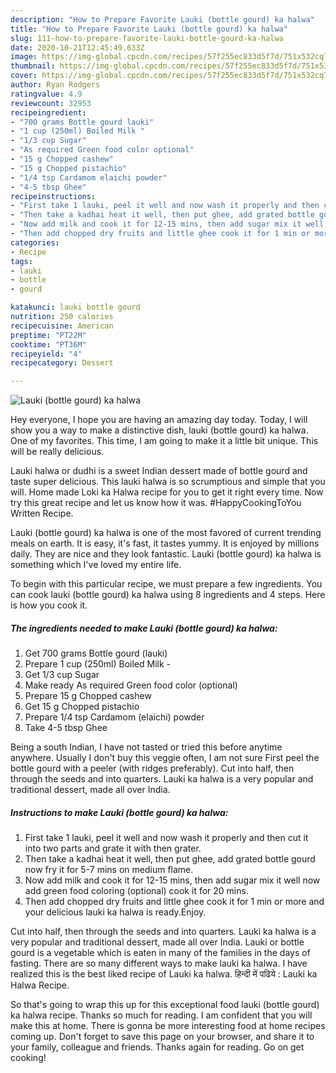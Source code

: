 ```yaml
---
description: "How to Prepare Favorite Lauki (bottle gourd) ka halwa"
title: "How to Prepare Favorite Lauki (bottle gourd) ka halwa"
slug: 111-how-to-prepare-favorite-lauki-bottle-gourd-ka-halwa
date: 2020-10-21T12:45:49.633Z
image: https://img-global.cpcdn.com/recipes/57f255ec833d5f7d/751x532cq70/lauki-bottle-gourd-ka-halwa-recipe-main-photo.jpg
thumbnail: https://img-global.cpcdn.com/recipes/57f255ec833d5f7d/751x532cq70/lauki-bottle-gourd-ka-halwa-recipe-main-photo.jpg
cover: https://img-global.cpcdn.com/recipes/57f255ec833d5f7d/751x532cq70/lauki-bottle-gourd-ka-halwa-recipe-main-photo.jpg
author: Ryan Rodgers
ratingvalue: 4.9
reviewcount: 32953
recipeingredient:
- "700 grams Bottle gourd lauki"
- "1 cup (250ml) Boiled Milk "
- "1/3 cup Sugar"
- "As required Green food color optional"
- "15 g Chopped cashew"
- "15 g Chopped pistachio"
- "1/4 tsp Cardamom elaichi powder"
- "4-5 tbsp Ghee"
recipeinstructions:
- "First take 1 lauki, peel it well and now wash it properly and then cut it into two parts and grate it with then grater."
- "Then take a kadhai heat it well, then put ghee, add grated bottle gourd now fry it for 5-7 mins on medium flame."
- "Now add milk and cook it for 12-15 mins, then add sugar mix it well now add green food coloring (optional) cook it for 20 mins."
- "Then add chopped dry fruits and little ghee cook it for 1 min or more and your delicious lauki ka halwa is ready.Enjoy."
categories:
- Recipe
tags:
- lauki
- bottle
- gourd

katakunci: lauki bottle gourd 
nutrition: 250 calories
recipecuisine: American
preptime: "PT22M"
cooktime: "PT36M"
recipeyield: "4"
recipecategory: Dessert

---
```



![Lauki (bottle gourd) ka halwa](https://img-global.cpcdn.com/recipes/57f255ec833d5f7d/751x532cq70/lauki-bottle-gourd-ka-halwa-recipe-main-photo.jpg)

Hey everyone, I hope you are having an amazing day today. Today, I will show you a way to make a distinctive dish, lauki (bottle gourd) ka halwa. One of my favorites. This time, I am going to make it a little bit unique. This will be really delicious.

Lauki halwa or dudhi is a sweet Indian dessert made of bottle gourd and taste super delicious. This lauki halwa is so scrumptious and simple that you will. Home made Loki ka Halwa recipe for you to get it right every time. Now try this great recipe and let us know how it was. #HappyCookingToYou Written Recipe.

Lauki (bottle gourd) ka halwa is one of the most favored of current trending meals on earth. It is easy, it's fast, it tastes yummy. It is enjoyed by millions daily. They are nice and they look fantastic. Lauki (bottle gourd) ka halwa is something which I've loved my entire life.


To begin with this particular recipe, we must prepare a few ingredients. You can cook lauki (bottle gourd) ka halwa using 8 ingredients and 4 steps. Here is how you cook it.

<!--inarticleads1-->

##### The ingredients needed to make Lauki (bottle gourd) ka halwa:

1. Get 700 grams Bottle gourd (lauki)
1. Prepare 1 cup (250ml) Boiled Milk -
1. Get 1/3 cup Sugar
1. Make ready As required Green food color (optional)
1. Prepare 15 g Chopped cashew
1. Get 15 g Chopped pistachio
1. Prepare 1/4 tsp Cardamom (elaichi) powder
1. Take 4-5 tbsp Ghee


Being a south Indian, I have not tasted or tried this before anytime anywhere. Usually I don&#39;t buy this veggie often, I am not sure First peel the bottle gourd with a peeler (with ridges preferably). Cut into half, then through the seeds and into quarters. Lauki ka halwa is a very popular and traditional dessert, made all over India. 

<!--inarticleads2-->

##### Instructions to make Lauki (bottle gourd) ka halwa:

1. First take 1 lauki, peel it well and now wash it properly and then cut it into two parts and grate it with then grater.
1. Then take a kadhai heat it well, then put ghee, add grated bottle gourd now fry it for 5-7 mins on medium flame.
1. Now add milk and cook it for 12-15 mins, then add sugar mix it well now add green food coloring (optional) cook it for 20 mins.
1. Then add chopped dry fruits and little ghee cook it for 1 min or more and your delicious lauki ka halwa is ready.Enjoy.


Cut into half, then through the seeds and into quarters. Lauki ka halwa is a very popular and traditional dessert, made all over India. Lauki or bottle gourd is a vegetable which is eaten in many of the families in the days of fasting. There are so many different ways to make lauki ka halwa. I have realized this is the best liked recipe of Lauki ka halwa. हिन्दी में पढिये : Lauki ka Halwa Recipe. 

So that's going to wrap this up for this exceptional food lauki (bottle gourd) ka halwa recipe. Thanks so much for reading. I am confident that you will make this at home. There is gonna be more interesting food at home recipes coming up. Don't forget to save this page on your browser, and share it to your family, colleague and friends. Thanks again for reading. Go on get cooking!
